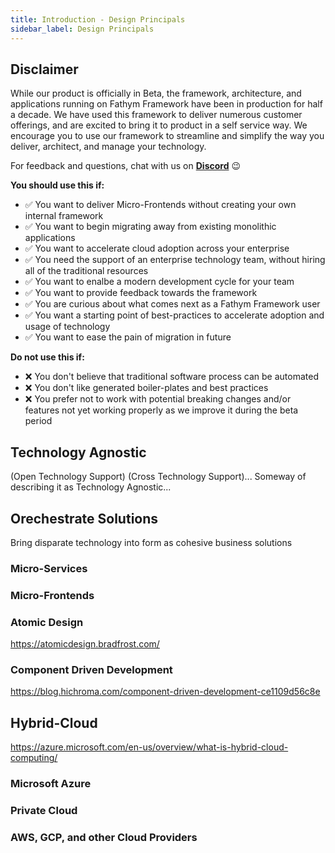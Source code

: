 ```yaml
---
title: Introduction - Design Principals
sidebar_label: Design Principals
---
```


## Disclaimer

While our product is officially in Beta, the framework, architecture, and applications running on Fathym Framework have been in production for half a decade.  We have used this framework to deliver numerous customer offerings, and are excited to bring it to product in a self service way.  We encourage you to use our framework to streamline and simplify the way you deliver, architect, and manage your technology.

For feedback and questions, chat with us on [**Discord**](https://discordapp.com/invite/lcu) :wink:

**You should use this if:**

- :white_check_mark: You want to deliver Micro-Frontends without creating your own internal framework
- :white_check_mark: You want to begin migrating away from existing monolithic applications
- :white_check_mark: You want to accelerate cloud adoption across your enterprise
- :white_check_mark: You need the support of an enterprise technology team, without hiring all of the traditional resources
- :white_check_mark: You want to enalbe a modern development cycle for your team
- :white_check_mark: You want to provide feedback towards the framework
- :white_check_mark: You are curious about what comes next as a Fathym Framework user
- :white_check_mark: You want a starting point of best-practices to accelerate adoption and usage of technology 
- :white_check_mark: You want to ease the pain of migration in future

**Do not use this if:**

- :x: You don't believe that traditional software process can be automated
- :x: You don't like generated boiler-plates and best practices
- :x: You prefer not to work with potential breaking changes and/or features not yet working properly as we improve it during the beta period

## Technology Agnostic

(Open Technology Support) (Cross Technology Support)... Someway of describing it as Technology Agnostic...

## Orechestrate Solutions

Bring disparate technology into form as cohesive business solutions

### Micro-Services

### Micro-Frontends

### Atomic Design

https://atomicdesign.bradfrost.com/

### Component Driven Development

https://blog.hichroma.com/component-driven-development-ce1109d56c8e

## Hybrid-Cloud

https://azure.microsoft.com/en-us/overview/what-is-hybrid-cloud-computing/

### Microsoft Azure

### Private Cloud

### AWS, GCP, and other Cloud Providers
